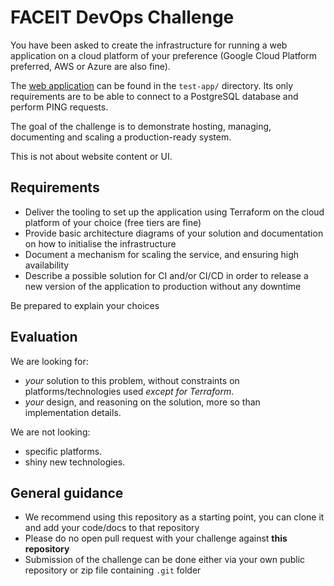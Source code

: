 # FACEIT DevOps Challenge

You have been asked to create the infrastructure for running a web application on a cloud platform of your preference (Google Cloud Platform preferred, AWS or Azure are also fine).

The [web application](test-app/README.md) can be found in the `test-app/` directory. Its only requirements are to be able to connect to a PostgreSQL database and perform PING requests.    

The goal of the challenge is to demonstrate hosting, managing, documenting and scaling a production-ready system.

This is not about website content or UI.

## Requirements

- Deliver the tooling to set up the application using Terraform on the cloud platform of your choice (free tiers are fine)
- Provide basic architecture diagrams of your solution and documentation on how to initialise the infrastructure
- Document a mechanism for scaling the service, and ensuring high availability
- Describe a possible solution for CI and/or CI/CD in order to release a new version of the application to production without any downtime

Be prepared to explain your choices

## Evaluation

We are looking for:

- _your_ solution to this problem, without constraints on platforms/technologies used _except for Terraform_.
- _your_ design, and reasoning on the solution, more so than implementation details.

We are not looking:

- specific platforms.
- shiny new technologies.

## General guidance

- We recommend using this repository as a starting point, you can clone it and add your code/docs to that repository
- Please do no open pull request with your challenge against **this repository**
- Submission of the challenge can be done either via your own public repository or zip file containing `.git` folder
